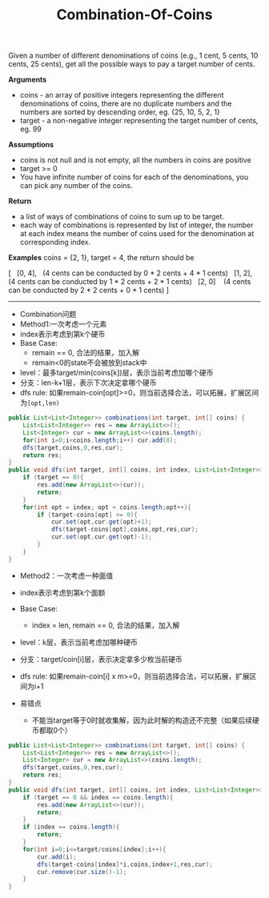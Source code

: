 ﻿---
layout: default
title: Combination-Of-Coins
narrow: true
---
Given a number of different denominations of coins (e.g., 1 cent, 5 cents, 10 cents, 25 cents), get all the possible ways to pay a target number of cents.

**Arguments**

- coins - an array of positive integers representing the different denominations of coins, there are no duplicate numbers and the numbers are sorted by descending order, eg. {25, 10, 5, 2, 1}
- target - a non-negative integer representing the target number of cents, eg. 99

**Assumptions**

- coins is not null and is not empty, all the numbers in coins are positive
- target >= 0
- You have infinite number of coins for each of the denominations, you can pick any number of the coins.

**Return**

- a list of ways of combinations of coins to sum up to be target.
- each way of combinations is represented by list of integer, the number at each index means the number of coins used for the denomination at corresponding index.

**Examples**
coins = {2, 1}, target = 4, the return should be

[
  [0, 4],   (4 cents can be conducted by 0 * 2 cents + 4 * 1 cents)
  [1, 2],   (4 cents can be conducted by 1 * 2 cents + 2 * 1 cents)
  [2, 0]    (4 cents can be conducted by 2 * 2 cents + 0 * 1 cents)
]
***
- Combination问题
- Method1:一次考虑一个元素
- index表示考虑到第k个硬币
- Base Case:
	-  remain == 0, 合法的结果，加入解
	-  remain<0的state不会被放到stack中
- level：最多target/min(coins[k])层，表示当前考虑加哪个硬币
- 分支：len-k+1层，表示下次决定拿哪个硬币
- dfs rule: 如果remain-coin[opt]>=0，则当前选择合法，可以拓展，扩展区间为`[opt,len)`

```java
public List<List<Integer>> combinations(int target, int[] coins) {  
    List<List<Integer>> res = new ArrayList<>();  
    List<Integer> cur = new ArrayList<>(coins.length);  
    for(int i=0;i<coins.length;i++) cur.add(0);  
    dfs(target,coins,0,res,cur);  
    return res;  
}  
public void dfs(int target, int[] coins, int index, List<List<Integer>> res, List<Integer> cur){  
    if (target == 0){  
        res.add(new ArrayList<>(cur));  
        return;  
    }  
    for(int opt = index; opt < coins.length;opt++){  
        if (target-coins[opt] >= 0){  
            cur.set(opt,cur.get(opt)+1);  
            dfs(target-coins[opt],coins,opt,res,cur);  
            cur.set(opt,cur.get(opt)-1);  
        }  
    }  
}
```

- Method2：一次考虑一种面值
- index表示考虑到第k个面额
- Base Case:
	- index = len, remain == 0, 合法的结果，加入解
- level：k层，表示当前考虑加哪种硬币
- 分支：target/coin[i]层，表示决定拿多少枚当前硬币
- dfs rule: 如果remain-coin[i] x m>=0，则当前选择合法，可以拓展，扩展区间为i+1

- 易错点
	- 不能当target等于0时就收集解，因为此时解的构造还不完整（如果后续硬币都取0个）
	
```java
public List<List<Integer>> combinations(int target, int[] coins) {  
    List<List<Integer>> res = new ArrayList<>();  
    List<Integer> cur = new ArrayList<>(coins.length);  
    dfs(target,coins,0,res,cur);  
    return res;  
}  
public void dfs(int target, int[] coins, int index, List<List<Integer>> res, List<Integer> cur){  
    if (target == 0 && index == coins.length){  
        res.add(new ArrayList<>(cur));  
        return;  
    }  
    if (index == coins.length){  
        return;  
    }  
    for(int i=0;i<=target/coins[index];i++){  
        cur.add(i);  
        dfs(target-coins[index]*i,coins,index+1,res,cur);  
        cur.remove(cur.size()-1);  
    }  
}
```